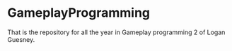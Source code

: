 # GameplayProgramming

That is the repository for all the year in Gameplay programming 2 of Logan Guesney.
